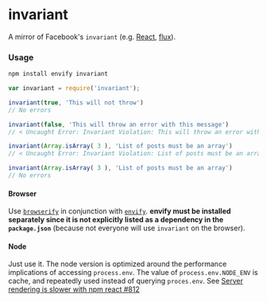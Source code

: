 # invariant #

A mirror of Facebook's `invariant` (e.g. [React](https://github.com/facebook/react/blob/master/src/vendor/core/invariant.js), [flux](https://github.com/facebook/flux/blob/master/src/invariant.js)).

### Usage

```sh
npm install envify invariant
```

```js
var invariant = require('invariant');

invariant(true, 'This will not throw')
// No errors

invariant(false, 'This will throw an error with this message')
// < Uncaught Error: Invariant Violation: This will throw an error with this message

invariant(Array.isArray( 3 ), 'List of posts must be an array')
// < Uncaught Error: Invariant Violation: List of posts must be an array

invariant(Array.isArray( 3 ), 'List of posts must be an array')
// No errors
```

#### Browser

Use [`browserify`](https://github.com/substack/node-browserify) in conjunction with [`envify`](https://github.com/hughsk/envify). **envify must be installed separately since it is not explicitly listed as a dependency in the `package.json`** (because not everyone will use `invariant` on the browser).

#### Node

Just use it. The node version is optimized around the performance implications of accessing `process.env`. The value of `process.env.NODE_ENV` is cache, and repeatedly used instead of querying `proces.env`. See [Server rendering is slower with npm react #812](https://github.com/facebook/react/issues/812)
